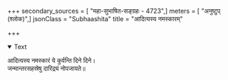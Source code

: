 +++
secondary_sources = [ "महा-सुभाषित-सङ्ग्रहः - 4723",]
meters = [ "अनुष्टुप् (श्लोक)",]
jsonClass = "Subhaashita"
title = "आदित्यस्य नमस्कारम्"

+++

<details open><summary>Text</summary>

आदित्यस्य नमस्कारं ये कुर्वन्ति दिने दिने।  
जन्मान्तरसहस्रेषु दारिद्र्यं नोपजायते॥
</details>
